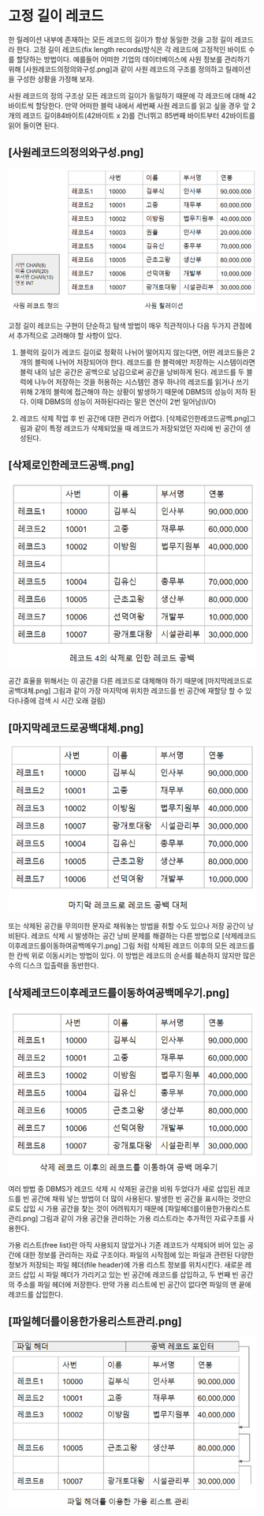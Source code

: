 # 고정 길이 레코드

한 릴레이션 내부에 존재하는 모든 레코드의 길이가 항상 동일한 것을 고정 길이 레코드라 한다.
고정 길이 레코드(fix length records)방식은 각 레코드에 고정적인 바이트 수를 할당하는 방법이다. 예를들어 어떠한 기업의 데이터베이스에 사원 정보를 관리하기 위해 [사원레코드의정의와구성.png]과 같이 사원 레코드의 구조를 정의하고 릴레이션을 구성한 상황을 가정해 보자.


사원 레코드의 정의 구조상 모든 레코드의 길이가 동일하기 때문에 각 레코드에 대해 42바이트씩 할당한다. 만약 어떠한 블럭 내에서 세번째 사원 레코드를 읽고 싶을 경우 앞 2개의 레코드 길이84바이트(42바이트 x 2)를 건너뛰고 85번째 바이트부터 42바이트를 읽어 들이면 된다.

[사원레코드의정의와구성.png]
-------------------------------
![사원레코드의정의와구성](image/사원레코드의정의와구성.png)

고정 길이 레코드는 구현이 단순하고 탐색 방법이 매우 직관적이나 다음 두가지 관점에서 추가적으로 고려해야 할 사항이 있다.

1. 블럭의 길이가 레코드 길이로 정확히 나뉘어 떨어지지 않는다면, 어떤 레코드들은 2개의 블럭에 나뉘어 저장되어야 한다. 레코드를 한 블럭에만 저장하는 시스템이라면 블럭 내의 남은 공간은 공백으로 남김으로써 공간을 낭비하게 된다. 레코드를 두 블럭에 나누어 저장하는 것을 허용하는 시스템인 경우 하나의 레코드를 읽거나 쓰기 위해 2개의 블럭에 접근해야 하는 상황이 발생하기 때문에 DBMS의 성능이 저하 된다. 이때 DBMS의 성능이 저하된다라는 말은 연산이 2번 일어남(I/O)


2. 레코드 삭제 작업 후 빈 공간에 대한 관리가 어렵다. [삭제로인한레코드공백.png]그림과 같이 특정 레코드가 삭제되었을 때 레코드가 저장되었던 자리에 빈 공간이 생성된다.

[삭제로인한레코드공백.png]
-------------------------------
![삭제로인한레코드공백](image/삭제로인한레코드공백.png)


공간 효율을 위해서는 이 공간을 다른 레코드로 대체해야 하기 때문에 [마지막레코드로공백대체.png] 그림과 같이 가장 마지막에 위치한 레코드를 빈 공간에 재할당 할 수 있다(나중에 검색 시 시간 오래 걸림)

[마지막레코드로공백대체.png]
-------------------------------
![마지막레코드로공백대체](image/마지막레코드로공백대체.png)

또는 삭제된 공간을 무의미한 문자로 채워놓는 방법을 취할 수도 있으나 저장 공간이 낭비된다. 레코드 삭제 시 발생하는 공간 낭비 문제를 해결하는 다른 방법으로 [삭제레코드이후레코드를이동하여공백메우기.png] 그림 처럼 삭제된 레코드 이후의 모든 레코드를 한 칸씩 위로 이동시키는 방법이 있다. 이 방법은 레코드의 순서를 훼손하지 않지만 많은 수의 디스크 입출력을 동반한다.

[삭제레코드이후레코드를이동하여공백메우기.png]
-------------------------------
![삭제레코드이후레코드를이동하여공백메우기](image/삭제레코드이후레코드를이동하여공백메우기.png)

여러 방법 중 DBMS가 레코드 삭제 시 삭제된 공간을 비워 두었다가 새로 삽입된 레코드를 빈 공간에 채워 넣는 방법이 더 많이 사용된다. 발생한 빈 공간을 표시하는 것만으로도 삽입 시 가용 공간을 찾는 것이 어려워지기 때문에 [파일헤더를이용한가용리스트관리.png] 그림과 같이 가용 공간을 관리하는 가용 리스트라는 추가적인 자료구조를 사용한다.

가용 리스트(free list)란 아직 사용되지 않았거나 기존 레코드가 삭제되어 비어 있는 공간에 대한 정보를 관리하는 자료 구조이다. 파일의 시작점에 있는 파일과 관련된 다양한 정보가 저장되는 파일 헤더(file header)에 가용 리스트 정보를 위치시킨다. 새로운 레코드 삽입 시 파일 헤더가 가리키고 있는 빈 공간에 레코드를 삽입하고, 두 번째 빈 공간의 주소를 파일 헤더에 저장한다. 만약 가용 리스트에 빈 공간이 없다면 파일의 맨 끝에 레코드를 삽입한다.


[파일헤더를이용한가용리스트관리.png]
-------------------------------
![파일헤더를이용한가용리스트관리](image/파일헤더를이용한가용리스트관리.png)

